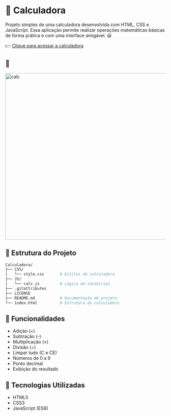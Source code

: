 # 🧮 Calculadora  
Projeto simples de uma calculadora desenvolvida com HTML, CSS e JavaScript. Essa aplicação permite realizar operações matemáticas básicas de forma prática e com uma interface amigável. :smiley:  

👉 [Clique para acessar a calculadora](https://henricksc.github.io/Calculadora/)

## 📸

<img width="521" alt="calc" src="https://user-images.githubusercontent.com/85143215/194423828-ebfb3cf4-57be-43b0-9d19-5b52909f4d95.png">

## 📁 Estrutura do Projeto

```bash
Calculadora/
├── CSS/
│   └── style.css       # Estilos da calculadora
├── JS/
│   └── calc.js         # Lógica em JavaScript
├── .gitattributes
├── LICENSE
├── README.md           # Documentação do projeto
└── index.html          # Estrutura da calculadora
```

## 🧠 Funcionalidades

- Adição (+)
- Subtração (-)
- Multiplicação (×)
- Divisão (÷)
- Limpar tudo (C e CE)
- Números de 0 a 9
- Ponto decimal
- Exibição do resultado

## 🔧 Tecnologias Utilizadas

- HTML5
- CSS3
- JavaScript (ES6)
